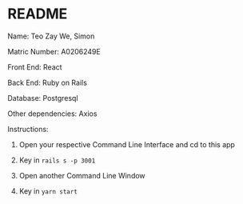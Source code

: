 # README

Name: Teo Zay We, Simon

Matric Number: A0206249E

Front End: React

Back End: Ruby on Rails

Database: Postgresql

Other dependencies: Axios

Instructions:

1. Open your respective Command Line Interface and cd to this app

2. Key in `rails s -p 3001`

3. Open another Command Line Window

4. Key in `yarn start`

